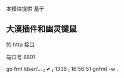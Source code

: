 本模块提供 基于

## 大漠插件和幽灵键鼠

的 http 接口

端口号 8801

go fmt ldser/...                                                                                                                 ✔  1336  16:56:51
gofmt -w .  
